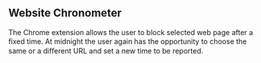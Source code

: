 
##  Website Chronometer

The Chrome extension allows the user to block selected web page after a ﬁxed time. At midnight the user again has the opportunity to choose the same or a diﬀerent URL and set a new time to be reported.
